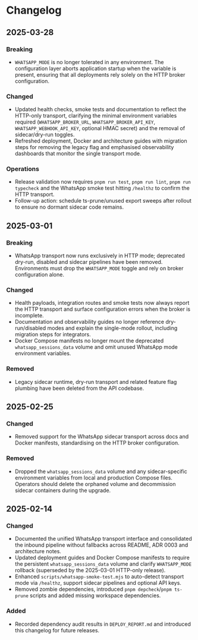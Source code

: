 # Changelog

## 2025-03-28

### Breaking
- `WHATSAPP_MODE` is no longer tolerated in any environment. The configuration layer aborts application startup when the variable is present, ensuring that all deployments rely solely on the HTTP broker configuration.

### Changed
- Updated health checks, smoke tests and documentation to reflect the HTTP-only transport, clarifying the minimal environment variables required (`WHATSAPP_BROKER_URL`, `WHATSAPP_BROKER_API_KEY`, `WHATSAPP_WEBHOOK_API_KEY`, optional HMAC secret) and the removal of sidecar/dry-run toggles.
- Refreshed deployment, Docker and architecture guides with migration steps for removing the legacy flag and emphasised observability dashboards that monitor the single transport mode.

### Operations
- Release validation now requires `pnpm run test`, `pnpm run lint`, `pnpm run typecheck` and the WhatsApp smoke test hitting `/healthz` to confirm the HTTP transport.
- Follow-up action: schedule ts-prune/unused export sweeps after rollout to ensure no dormant sidecar code remains.

## 2025-03-01

### Breaking
- WhatsApp transport now runs exclusively in HTTP mode; deprecated dry-run, disabled and sidecar pipelines have been removed. Environments must drop the `WHATSAPP_MODE` toggle and rely on broker configuration alone.

### Changed
- Health payloads, integration routes and smoke tests now always report the HTTP transport and surface configuration errors when the broker is incomplete.
- Documentation and observability guides no longer reference dry-run/disabled modes and explain the single-mode rollout, including migration steps for integrators.
- Docker Compose manifests no longer mount the deprecated `whatsapp_sessions_data` volume and omit unused WhatsApp mode environment variables.

### Removed
- Legacy sidecar runtime, dry-run transport and related feature flag plumbing have been deleted from the API codebase.
## 2025-02-25

### Changed
- Removed support for the WhatsApp sidecar transport across docs and Docker manifests, standardising on the HTTP broker configuration.

### Removed
- Dropped the `whatsapp_sessions_data` volume and any sidecar-specific environment variables from local and production Compose files. Operators should delete the orphaned volume and decommission sidecar containers during the upgrade.

## 2025-02-14

### Changed
- Documented the unified WhatsApp transport interface and consolidated the inbound pipeline without fallbacks across README, ADR 0003 and architecture notes.
- Updated deployment guides and Docker Compose manifests to require the persistent `whatsapp_sessions_data` volume and clarify `WHATSAPP_MODE` rollback (superseded by the 2025-03-01 HTTP-only release).
- Enhanced `scripts/whatsapp-smoke-test.mjs` to auto-detect transport mode via `/healthz`, support sidecar pipelines and optional API keys.
- Removed zombie dependencies, introduced `pnpm depcheck`/`pnpm ts-prune` scripts and added missing workspace dependencies.

### Added
- Recorded dependency audit results in `DEPLOY_REPORT.md` and introduced this changelog for future releases.

